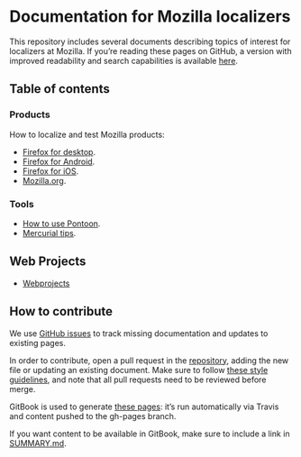 # Documentation for Mozilla localizers

This repository includes several documents describing topics of interest for localizers at Mozilla. If you’re reading these pages on GitHub, a version with improved readability and search capabilities is available [here](https://mozilla-l10n.github.io/localizer-documentation).

## Table of contents

### Products

How to localize and test Mozilla products:
* [Firefox for desktop](products/firefox_desktop/README.md).
* [Firefox for Android](products/firefox_android/README.md).
* [Firefox for iOS](products/firefox_ios/README.md).
* [Mozilla.org](products/mozilla_org/README.md).

### Tools

* [How to use Pontoon](tools/pontoon/README.md).
* [Mercurial tips](tools/mercurial/README.md).

## Web Projects

* [Webprojects](webprojects/README.md)


## How to contribute

We use [GitHub issues](https://github.com/mozilla-l10n/localizer-documentation/issues) to track missing documentation and updates to existing pages.

In order to contribute, open a pull request in the [repository](https://github.com/mozilla-l10n/localizer-documentation), adding the new file or updating an existing document. Make sure to follow [these style guidelines](https://github.com/mozilla-l10n/documentation/blob/master/misc/documentation_styleguide.md), and note that all pull requests need to be reviewed before merge.

GitBook is used to generate [these pages](https://mozilla-l10n.github.io/localizer-documentation): it’s run automatically via Travis and content pushed to the gh-pages branch.

If you want content to be available in GitBook, make sure to include a link in [SUMMARY.md](SUMMARY.md).
